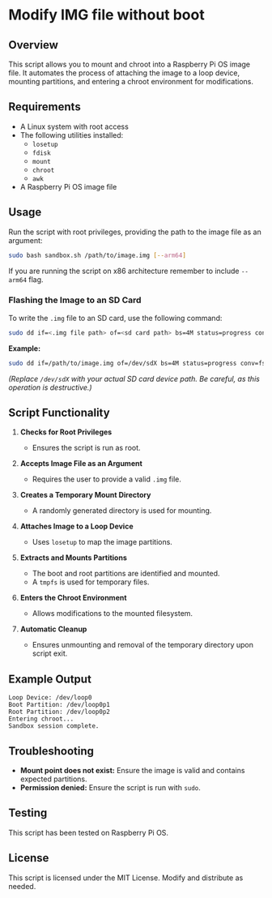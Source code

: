# Modify IMG file without boot

## Overview
This script allows you to mount and chroot into a Raspberry Pi OS image file. It automates the process of attaching the image to a loop device, mounting partitions, and entering a chroot environment for modifications.

## Requirements
- A Linux system with root access
- The following utilities installed:
  - `losetup`
  - `fdisk`
  - `mount`
  - `chroot`
  - `awk`
- A Raspberry Pi OS image file

## Usage

Run the script with root privileges, providing the path to the image file as an argument:

```bash
sudo bash sandbox.sh /path/to/image.img [--arm64]
```

If you are running the script on x86 architecture remember to include `--arm64` flag. 

### Flashing the Image to an SD Card
To write the `.img` file to an SD card, use the following command:

```bash
sudo dd if=<.img file path> of=<sd card path> bs=4M status=progress conv=fsync
```

**Example:**
```bash
sudo dd if=/path/to/image.img of=/dev/sdX bs=4M status=progress conv=fsync
```
*(Replace `/dev/sdX` with your actual SD card device path. Be careful, as this operation is destructive.)*


## Script Functionality
1. **Checks for Root Privileges**
   - Ensures the script is run as root.

2. **Accepts Image File as an Argument**
   - Requires the user to provide a valid `.img` file.

3. **Creates a Temporary Mount Directory**
   - A randomly generated directory is used for mounting.

4. **Attaches Image to a Loop Device**
   - Uses `losetup` to map the image partitions.

5. **Extracts and Mounts Partitions**
   - The boot and root partitions are identified and mounted.
   - A `tmpfs` is used for temporary files.

6. **Enters the Chroot Environment**
   - Allows modifications to the mounted filesystem.

7. **Automatic Cleanup**
   - Ensures unmounting and removal of the temporary directory upon script exit.

## Example Output
```
Loop Device: /dev/loop0
Boot Partition: /dev/loop0p1
Root Partition: /dev/loop0p2
Entering chroot...
Sandbox session complete.
```

## Troubleshooting
- **Mount point does not exist:** Ensure the image is valid and contains expected partitions.
- **Permission denied:** Ensure the script is run with `sudo`.

## Testing
This script has been tested on Raspberry Pi OS.

## License
This script is licensed under the MIT License. Modify and distribute as needed.

